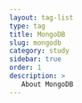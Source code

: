 ```yaml
---
layout: tag-list
type: tag
title: MongoDB
slug: mongodb
category: study
sidebar: true
order: 1
description: >
   About MongoDB
---
```

